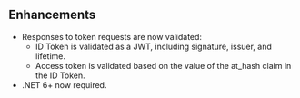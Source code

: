 ## Enhancements

- Responses to token requests are now validated:
  - ID Token is validated as a JWT, including signature, issuer, and lifetime.
  - Access token is validated based on the value of the at_hash claim in the ID Token.
- .NET 6+ now required.